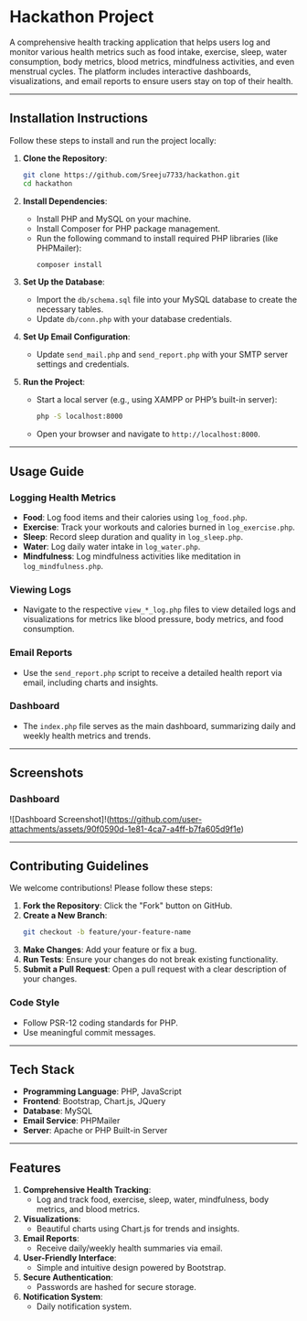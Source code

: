 # Hackathon Project

A comprehensive health tracking application that helps users log and monitor various health metrics such as food intake, exercise, sleep, water consumption, body metrics, blood metrics, mindfulness activities, and even menstrual cycles. The platform includes interactive dashboards, visualizations, and email reports to ensure users stay on top of their health.

---

## Installation Instructions

Follow these steps to install and run the project locally:

1. **Clone the Repository**:
   ```bash
   git clone https://github.com/Sreeju7733/hackathon.git
   cd hackathon
   ```

2. **Install Dependencies**:
   - Install PHP and MySQL on your machine.
   - Install Composer for PHP package management.
   - Run the following command to install required PHP libraries (like PHPMailer):
     ```bash
     composer install
     ```

3. **Set Up the Database**:
   - Import the `db/schema.sql` file into your MySQL database to create the necessary tables.
   - Update `db/conn.php` with your database credentials.

4. **Set Up Email Configuration**:
   - Update `send_mail.php` and `send_report.php` with your SMTP server settings and credentials.

5. **Run the Project**:
   - Start a local server (e.g., using XAMPP or PHP’s built-in server):
     ```bash
     php -S localhost:8000
     ```
   - Open your browser and navigate to `http://localhost:8000`.

---

## Usage Guide

### Logging Health Metrics
- **Food**: Log food items and their calories using `log_food.php`.
- **Exercise**: Track your workouts and calories burned in `log_exercise.php`.
- **Sleep**: Record sleep duration and quality in `log_sleep.php`.
- **Water**: Log daily water intake in `log_water.php`.
- **Mindfulness**: Log mindfulness activities like meditation in `log_mindfulness.php`.

### Viewing Logs
- Navigate to the respective `view_*_log.php` files to view detailed logs and visualizations for metrics like blood pressure, body metrics, and food consumption.

### Email Reports
- Use the `send_report.php` script to receive a detailed health report via email, including charts and insights.

### Dashboard
- The `index.php` file serves as the main dashboard, summarizing daily and weekly health metrics and trends.

---

## Screenshots

### Dashboard
![Dashboard Screenshot]!(https://github.com/user-attachments/assets/90f0590d-1e81-4ca7-a4ff-b7fa605d9f1e)

---

## Contributing Guidelines

We welcome contributions! Please follow these steps:

1. **Fork the Repository**: Click the "Fork" button on GitHub.
2. **Create a New Branch**:
   ```bash
   git checkout -b feature/your-feature-name
   ```
3. **Make Changes**: Add your feature or fix a bug.
4. **Run Tests**: Ensure your changes do not break existing functionality.
5. **Submit a Pull Request**: Open a pull request with a clear description of your changes.

### Code Style
- Follow PSR-12 coding standards for PHP.
- Use meaningful commit messages.

---

## Tech Stack

- **Programming Language**: PHP, JavaScript
- **Frontend**: Bootstrap, Chart.js, JQuery
- **Database**: MySQL
- **Email Service**: PHPMailer
- **Server**: Apache or PHP Built-in Server

---

## Features

1. **Comprehensive Health Tracking**:
   - Log and track food, exercise, sleep, water, mindfulness, body metrics, and blood metrics.
2. **Visualizations**:
   - Beautiful charts using Chart.js for trends and insights.
3. **Email Reports**:
   - Receive daily/weekly health summaries via email.
4. **User-Friendly Interface**:
   - Simple and intuitive design powered by Bootstrap.
5. **Secure Authentication**:
   - Passwords are hashed for secure storage.
6. **Notification System**:
   - Daily notification system.
